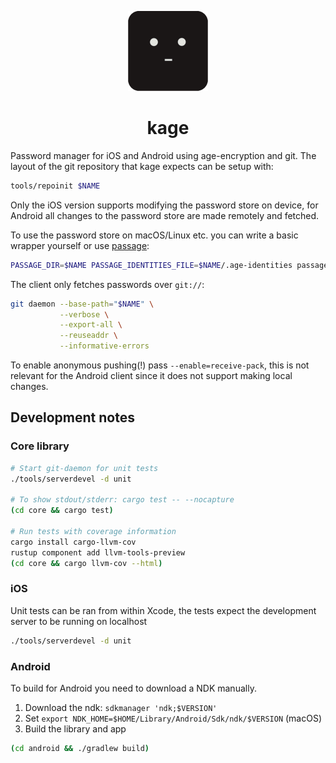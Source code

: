 <p align="center">
  <img src="ios/src/Assets.xcassets/AppIcon.appiconset/kage.png" width=128 height=128 />
</p>
<h1 align="center">kage</h1>

Password manager for iOS and Android using age-encryption and git.
The layout of the git repository that kage expects can be setup with:
```bash
tools/repoinit $NAME
```

Only the iOS version supports modifying the password store on device, for
Android all changes to the password store are made remotely and fetched.

To use the password store on macOS/Linux etc. you can write a basic
wrapper yourself or use [passage](https://github.com/FiloSottile/passage):

```bash
PASSAGE_DIR=$NAME PASSAGE_IDENTITIES_FILE=$NAME/.age-identities passage
```

The client only fetches passwords over `git://`:
```bash
git daemon --base-path="$NAME" \
           --verbose \
           --export-all \
           --reuseaddr \
           --informative-errors
```
To enable anonymous pushing(!) pass `--enable=receive-pack`, this is not
relevant for the Android client since it does not support making local changes.

## Development notes

### Core library
```bash
# Start git-daemon for unit tests
./tools/serverdevel -d unit

# To show stdout/stderr: cargo test -- --nocapture
(cd core && cargo test)

# Run tests with coverage information
cargo install cargo-llvm-cov
rustup component add llvm-tools-preview
(cd core && cargo llvm-cov --html)
```

### iOS
Unit tests can be ran from within Xcode, the tests expect the development
server to be running on localhost
```bash
./tools/serverdevel -d unit
```

### Android
To build for Android you need to download a NDK manually.

1. Download the ndk: `sdkmanager 'ndk;$VERSION'`
2. Set `export NDK_HOME=$HOME/Library/Android/Sdk/ndk/$VERSION` (macOS)
3. Build the library and app

```bash
(cd android && ./gradlew build)
```
